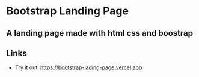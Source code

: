 # Bootstrap Landing Page
## A landing page made with html css and boostrap

## Links
- Try it out:  https://bootstrap-lading-page.vercel.app
